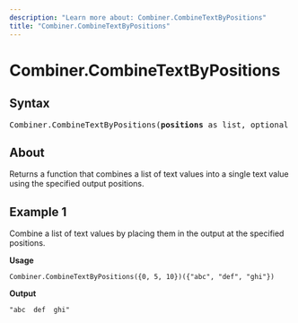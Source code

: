 ```yaml
---
description: "Learn more about: Combiner.CombineTextByPositions"
title: "Combiner.CombineTextByPositions"
---
```

# Combiner.CombineTextByPositions

## Syntax

<pre>
Combiner.CombineTextByPositions(<b>positions</b> as list, optional <b>template</b> as nullable text) as function
</pre>

## About

Returns a function that combines a list of text values into a single text value using the specified output positions.

## Example 1

Combine a list of text values by placing them in the output at the specified positions.

**Usage**

```powerquery-m
Combiner.CombineTextByPositions({0, 5, 10})({"abc", "def", "ghi"})
```

**Output**

```powerquery-m
"abc  def  ghi"
```
